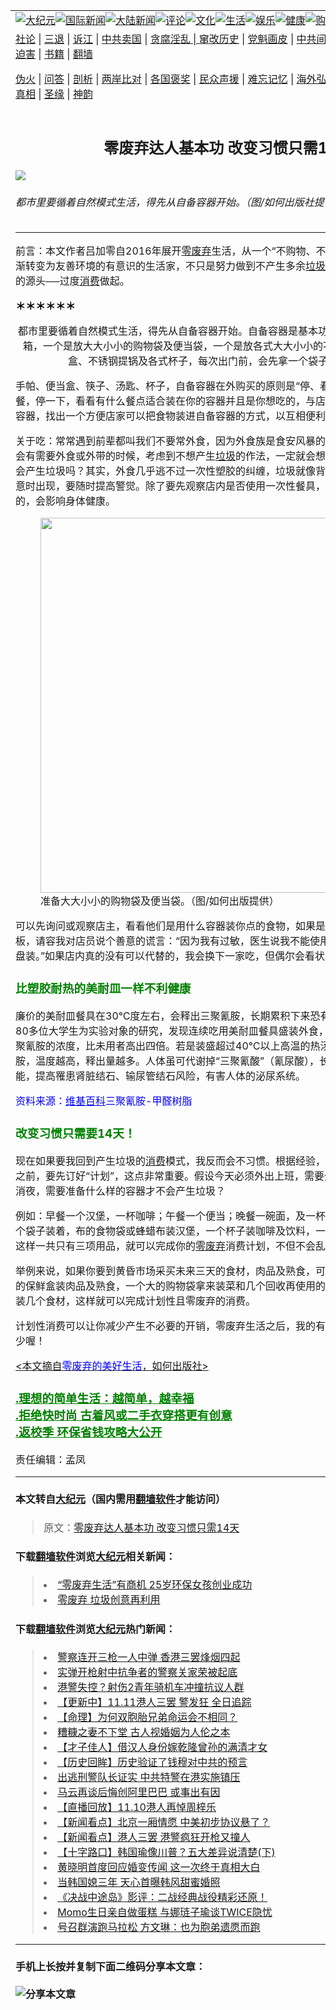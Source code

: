 <a name="1" id="1" target="_blank"></a><span id="1"></span>
<table border="0"><tr><td colspan="2" VALIGN=TOP><a href="https://github.com/gzhsl204/djy/blob/master/gb/nsc413.md#1"><img src="https://gitlab.com/szzdlab/www/raw/master/t/djy/1.jpg" title="大纪元"></a><a href="https://github.com/gzhsl204/djy/blob/master/gb/n24hr.md#1"><img src="https://gitlab.com/szzdlab/www/raw/master/t/djy/3.jpg" title="国际新闻"></a><a href="https://github.com/gzhsl204/djy/blob/master/gb/nsc413.md#1"><img src="https://gitlab.com/szzdlab/www/raw/master/t/djy/4.jpg" title="大陆新闻"></a><a href="https://github.com/gzhsl204/djy/blob/master/gb/news392.md#1"><img src="https://gitlab.com/szzdlab/www/raw/master/t/djy/5.jpg" title="评论"></a><a href="https://github.com/gzhsl204/djy/blob/master/gb/news2007.md#1"><img src="https://gitlab.com/szzdlab/www/raw/master/t/djy/6.jpg" title="文化"></a><a href="https://github.com/gzhsl204/djy/blob/master/gb/news2008.md#1"><img src="https://gitlab.com/szzdlab/www/raw/master/t/djy/7.jpg" title="生活"></a><a href="https://github.com/gzhsl204/djy/blob/master/gb/ncyule.md#1"><img src="https://gitlab.com/szzdlab/www/raw/master/t/djy/8.jpg" title="娱乐"></a><a href="https://github.com/gzhsl204/djy/blob/master/gb/nsc1002.md#1"><img src="https://gitlab.com/szzdlab/www/raw/master/t/djy/9.jpg" title="健康"><a href="https://www.youlucky.com"><img src="https://gitlab.com/szzdlab/www/raw/master/t/djy/10.jpg" title="购物"></a><a href="https://www.supportepoch.org/donation?utm_medium=epochtimes&utm_source=referral&utm_campaign=donate_button_djyhomepage"><img src="https://gitlab.com/szzdlab/www/raw/master/t/djy/12.jpg" title="捐款"></a></td></tr>
<tr><td colspan="2" VALIGN=TOP><a target="_blank" href="https://github.com/gzhsl204/djy/blob/master/gb/9p.md#1">社论</a> | <a target="_blank" href="https://github.com/gzhsl204/djy/blob/master/gb/nf5657.md#1">三退</a> | <a target="_blank" href="https://github.com/gzhsl204/djy/blob/master/gb/nf6123.md#1">诉江</a> | <a target="_blank" href="https://github.com/gzhsl204/djy/blob/master/gb/nf1176117.md#1">中共卖国</a> | <a target="_blank" href="https://github.com/gzhsl204/djy/blob/master/gb/nf5773.md#1">贪腐淫乱 | <a target="_blank" href="https://github.com/gzhsl204/djy/blob/master/gb/nf1176115.md#1">窜改历史</a> | <a target="_blank" href="https://github.com/gzhsl204/djy/blob/master/gb/nf1176107.md#1">党魁画皮</a> | <a target="_blank" href="https://github.com/gzhsl204/djy/blob/master/gb/nf1320400.md#1">中共间谍</a> | <a target="_blank" href="https://github.com/gzhsl204/djy/blob/master/gb/nf1176114.md#1">破坏传统</a> | <a target="_blank" href="https://github.com/gzhsl204/djy/blob/master/gb/nf5287.md#1">恶贯满盈</a> | <a target="_blank" href="https://github.com/gzhsl204/djy/blob/master/gb/ncid278.md#1">人权</a> | <a target="_blank" href="https://github.com/gzhsl204/djy/blob/master/gb/nf1176111.md#1">迫害</a> | <a target="_blank" href="https://github.com/gzhsl204/djy/blob/master/gb/nf1235328.md#1">书籍</a> | <a target="_blank" href="https://github.com/gzhsl204/www/blob/master/README.md?zsrh#1">翻墙</a></p><p><a target="_blank" href="https://github.com/gzhsl204/djy/blob/master/gb/nf5562.md#1">伪火</a> | <a target="_blank" href="https://github.com/gzhsl204/djy/blob/master/gb/nf4378.md#1">问答</a> | <a target="_blank" href="https://github.com/gzhsl204/djy/blob/master/gb/nf5792.md#1">剖析</a> | <a target="_blank" href="https://github.com/gzhsl204/djy/blob/master/gb/nf5735.md#1">两岸比对</a> | <a target="_blank" href="https://github.com/gzhsl204/djy/blob/master/gb/nf6119.md#1">各国褒奖</a> | <a target="_blank" href="https://github.com/gzhsl204/djy/blob/master/gb/nf6120.md#1">民众声援</a> | <a target="_blank" href="https://github.com/gzhsl204/djy/blob/master/gb/nf1188594.md#1">难忘记忆</a> | <a target="_blank" href="https://github.com/gzhsl204/djy/blob/master/gb/nf3180.md#1">海外弘传</a> | <a target="_blank" href="https://github.com/gzhsl204/djy/blob/master/gb/nf5410.md#1">万人上访</a> | <a target="_blank" href="https://github.com/gzhsl204/ntdtv/blob/master/gb/prog1530_1.md#1">和平抗议</a> | <a target="_blank" href="https://github.com/gzhsl204/djy/blob/master/gb/nf4386.md#1">支持</a> | <a target="_blank" href="https://github.com/gzhsl204/djy/blob/master/gb/nf4389.md#1">真相</a> | <a target="_blank" href="https://github.com/gzhsl204/djy/blob/master/gb/nf5790.md#1">圣缘</a> | <a target="_blank" href="https://github.com/gzhsl204/djy/blob/master/gb/nf4786.md#1">神韵</a></td></tr>
<tr><td VALIGN=TOP width="626"><h2 align=center>零废弃达人基本功 改变习惯只需14天</h2>
<img src="http://i.epochtimes.com/assets/uploads/2019/11/20191111_shouhuhsu_shutterstock_1371116111_02-600x400.jpg" />
<h6>都市里要循着自然模式生活，得先从自备容器开始。（图/如何出版社提供）
</h6>
<hr>
<p>前言：本文作者吕加零自2016年展开<a href="https://github.com/gzhsl204/djy/blob/master/gb/tag/%E9%9B%B6%E5%BA%9F%E5%BC%83.md">零废弃</a>生活，从一个“不购物、不囤积就会死”的购物狂，渐渐转变为友善环境的有意识的生活家，不只是努力做到不产生多余<a href="https://github.com/gzhsl204/djy/blob/master/gb/tag/%E5%9E%83%E5%9C%BE.md">垃圾</a>，更鼓励众人从拒绝垃圾的源头──过度<a href="https://github.com/gzhsl204/djy/blob/master/gb/tag/%E6%B6%88%E8%B4%B9.md">消费</a>做起。</p>
<p><span style="color: #000000;"><strong>＊＊＊＊＊＊</strong></span></p>
<p style="text-align: center;">都市里要循着自然模式生活，得先从自备容器开始。自备容器是基本功，像我们家会有两个收纳箱，一个是放大大小小的购物袋及便当袋，一个是放各式大大小小的不锈钢便当盒、玻璃保鲜盒、不锈钢提锅及各式杯子，每次出门前，会先拿一个袋子装好再出门。</p>
<p>手帕、便当盒、筷子、汤匙、杯子，自备容器在外购买的原则是“停、看、听”，先不要急着点餐，停一下，看看有什么餐点适合装在你的容器并且是你想吃的，与店家沟通是否可以装在你的容器，找出一个方便店家可以把食物装进自备容器的方式，以互相便利为主的方法进行购买。</p>
<p>关于吃：常常遇到前辈都叫我们不要常外食，因为外食族是食安风暴的最大受害者，但偶尔还是会有需要外食或外带的时候，考虑到不想产生<a href="https://github.com/gzhsl204/djy/blob/master/gb/tag/%E5%9E%83%E5%9C%BE.md">垃圾</a>的作法，一定就会想到内用，但内用就一定不会产生垃圾吗？其实，外食几乎逃不过一次性塑胶的纠缠，垃圾就像背后灵，很快的会在你没注意时出现，要随时提高警觉。除了要先观察店内是否使用一次性餐具，美耐皿餐具也是必须注意的，会影响身体健康。</p>
<figure id="attachment_11647931" style="width: 600px" class="wp-caption aligncenter"><a href="http://i.epochtimes.com/assets/uploads/2019/11/20191111_shouhuihsu_shutterstock_1457080925_01.jpg"><img class="size-large wp-image-11647931" src="http://i.epochtimes.com/assets/uploads/2019/11/20191111_shouhuihsu_shutterstock_1457080925_01-600x895.jpg" alt="" width="600" b="895" /></a><figcaption class="wp-caption-text">准备大大小小的购物袋及便当袋。（图/如何出版提供）</figcaption></figure>
<p>可以先询问或观察店主，看看他们是用什么容器装你点的食物，如果是用美耐皿，为了不得罪老板，请容我对店员说个善意的谎言：“因为我有过敏，医生说我不能使用这样的餐具，请帮我用瓷盘装。”如果店内真的没有可以代替的，我会换下一家吃，但偶尔会看状况，不过度勉强。</p>
<h3><span style="color: #008000;"><strong>比塑胶耐热的美耐皿一样不利健康</strong></span></h3>
<p>廉价的美耐皿餐具在30℃度左右，会释出三聚氰胺，长期累积下来恐有伤肾疑虑。曾经有个以80多位大学生为实验对象的研究，发现连续吃用美耐皿餐具盛装外食，三日后，尿液中检测出三聚氰胺的浓度，比未用者高出四倍。若是装盛超过40℃以上高温的热汤，就会释出微量的三聚氰胺，温度越高，释出量越多。人体虽可代谢掉“三聚氰酸”（氰尿酸），长期暴露下，会降低肾脏功能，提高罹患肾脏结石、输尿管结石风险，有害人体的泌尿系统。</p>
<p><span style="color: #0000ff;">资料来源：<a style="color: #0000ff;" href="https://zh.wikipedia.org/wiki/" target="_blank" rel="noopener noreferrer">维基百科</a>三聚氰胺-甲醛树脂</span></p>
<h3><span style="color: #008000;"><strong>改变习惯只需要</strong><strong>14</strong><strong>天！</strong></span></h3>
<p>现在如果要我回到产生垃圾的<a href="https://github.com/gzhsl204/djy/blob/master/gb/tag/%E6%B6%88%E8%B4%B9.md">消费</a>模式，我反而会不习惯。根据经验，我想告诉大家，养成习惯之前，要先订好“计划”，这点非常重要。假设今天必须外出上班，需要外食，从早餐开始到晚餐消夜，需要准备什么样的容器才不会产生垃圾？</p>
<p>例如：早餐一个汉堡，一杯咖啡；午餐一个便当；晚餐一碗面，及一杯饮料。那就只需准备：一个袋子装着，布的食物袋或蜂蜡布装汉堡，一个杯子装咖啡及饮料，一个便当盒装午餐及晚餐。这样一共只有三项用品，就可以完成你的<a href="https://github.com/gzhsl204/djy/blob/master/gb/tag/%E9%9B%B6%E5%BA%9F%E5%BC%83.md">零废弃</a>消费计划，不但不会乱了阵脚，而且很简单。</p>
<p>举例来说，如果你要到黄昏市场采买未来三天的食材，肉品及熟食，可以先准备二到四个PP材质的保鲜盒装肉品及熟食，一个大的购物袋拿来装菜和几个回收再使用的塑胶袋，可分别再利用盛装几个食材，这样就可以完成计划性且零废弃的消费。</p>
<p>计划性消费可以让你减少产生不必要的开销，零废弃生活之后，我的有意识消费真的让我省下不少喔！</p>
<p><a href="https://www.books.com.tw/products/0010837338" target="_blank" rel="noopener noreferrer">&lt;本文摘自<span style="color: #0000ff;">零废弃的美好生活</span>，如何出版社&gt;</a></p>
<h3><span style="color: #008000;"><a style="color: #008000;" href="https://github.com/gzhsl204/djy/blob/master/gb/18/7/25/n10589826.md" target="_blank" rel="noopener noreferrer">.理想的简单生活：越简单，越幸福</a></span><br />
<span style="color: #008000;"> <a style="color: #008000;" href="https://github.com/gzhsl204/djy/blob/master/gb/19/1/22/n10994042.md" target="_blank" rel="noopener noreferrer">.拒绝快时尚 古着风或二手衣穿搭更有创意</a></span><br />
<span style="color: #008000;"> <a style="color: #008000;" href="https://github.com/gzhsl204/djy/blob/master/gb/18/8/21/n10656276.md" target="_blank" rel="noopener noreferrer">.返校季 环保省钱攻略大公开</a></span></h3>
<p>责任编辑：孟凤</p>

<hr>

#### 本文转自<a href="http://www.epochtimes.com">大纪元</a>（国内需用<a href="https://git.io/JesJV">翻墙软件</a>才能访问）
> 原文：<a href="http://www.epochtimes.com/gb/19/11/11/n11647610.htm">零废弃达人基本功 改变习惯只需14天</a>


#### 下载<a href="https://git.io/JesJV">翻墙软件</a>浏览<a href="http://www.epochtimes.com">大纪元</a>相关新闻：
> <li><a href="http://www.epochtimes.com/gb/16/9/23/n8328813.htm">“零废弃生活”有商机 25岁环保女孩创业成功</a></li>
> <li><a href="http://www.epochtimes.com/gb/11/12/16/n3459621.htm">零废弃 垃圾创意再利用</a></li>

#### 下载<a href="https://git.io/JesJV">翻墙软件</a>浏览<a href="http://www.epochtimes.com">大纪元</a>热门新闻：
> <li><a href="http://www.epochtimes.com/gb/19/11/11/n11646485.htm">警察连开三枪一人中弹 香港三罢烽烟四起</a></li>
> <li><a href="http://www.epochtimes.com/gb/19/11/11/n11647497.htm">实弹开枪射中抗争者的警察关家荣被起底</a></li>
> <li><a href="http://www.epochtimes.com/gb/19/11/11/n11646729.htm">港警失控？射伤2青年骑机车冲撞抗议人群</a></li>
> <li><a href="http://www.epochtimes.com/gb/19/11/11/n11647055.htm">【更新中】11.11港人三罢 警发狂 全日追踪</a></li>
> <li><a href="http://www.epochtimes.com/gb/19/10/21/n11602738.htm">【命理】为何双胞胎兄弟命运会不相同？</a></li>
> <li><a href="http://www.epochtimes.com/gb/15/4/21/n4416242.htm">糟糠之妻不下堂 古人视婚姻为人伦之本</a></li>
> <li><a href="http://www.epochtimes.com/gb/19/10/31/n11625562.htm">【才子佳人】借汉人身份嫁乾隆曾孙的满清才女</a></li>
> <li><a href="http://www.epochtimes.com/gb/19/10/30/n11623041.htm">【历史回眸】历史验证了钱穆对中共的预言</a></li>
> <li><a href="http://www.epochtimes.com/gb/19/11/10/n11646181.htm">出逃刑警队长证实 中共特警在港实施镇压</a></li>
> <li><a href="http://www.epochtimes.com/gb/19/11/10/n11645886.htm">马云再谈后悔创阿里巴巴 或事出有因</a></li>
> <li><a href="http://www.epochtimes.com/gb/19/11/8/n11641005.htm">【直播回放】11.10港人再悼周梓乐</a></li>
> <li><a href="http://www.epochtimes.com/gb/19/11/8/n11642658.htm">【新闻看点】北京一厢情愿 中美初步协议悬了？</a></li>
> <li><a href="http://www.epochtimes.com/gb/19/11/11/n11648791.htm">【新闻看点】港人三罢 港警疯狂开枪又撞人</a></li>
> <li><a href="http://www.epochtimes.com/gb/19/11/11/n11646672.htm">【十字路口】韩国瑜像川普？五大差异说清楚(下)</a></li>
> <li><a href="http://www.epochtimes.com/gb/19/11/10/n11646097.htm">黄晓明首度回应婚变传闻 这一次终于真相大白</a></li>
> <li><a href="http://www.epochtimes.com/gb/19/11/10/n11645023.htm">当韩国媳三年 天心首曝韩风甜蜜婚照</a></li>
> <li><a href="http://www.epochtimes.com/gb/19/11/9/n11644225.htm">《决战中途岛》影评：二战经典战役精彩还原！</a></li>
> <li><a href="http://www.epochtimes.com/gb/19/11/9/n11644322.htm">Momo生日亲自做蛋糕 与娜琏子瑜谈TWICE隐忧</a></li>
> <li><a href="http://www.epochtimes.com/gb/19/11/10/n11645222.htm">号召群演跑马拉松 方文琳：也为胞弟遗愿而跑</a></li>
<hr>

#### 手机上长按并复制下面二维码分享本文章：<br><br><img src="http://d1p1.ip.zn2.us/v.php?action=qrcode&url=https://github.com/gzhsl204/djy/blob/master/gb/19/11/11/n11647610.md%231" title="分享本文章"></td><td VALIGN=TOP><a href="https://github.com/gzhsl204/djy/blob/master/gb/16/1/21/n4622075.md?dfh#1" target="_blank"><img src="https://gitlab.com/szzdlab/djy/raw/master/gb/300/wei-f1.jpg" title="中共的伪火骗局"  alt="中共的伪火骗局"></a><br><a href="https://github.com/gzhsl204/www/blob/master/README.md?dfh#9" target="_blank"><img src="https://gitlab.com/szzdlab/djy/raw/master/gb/300/yong-h.jpg" title="永恒的见证"  alt="永恒的见证"></a><br><a href="https://github.com/gzhsl204/djy/blob/master/gb/13/9/29/n3974789.md?dfh#1" target="_blank"><img src="https://gitlab.com/szzdlab/djy/raw/master/gb/300/shang-lnz.jpg" title="善良女子被中共投男牢"  alt="善良女子被中共投男牢"></a><br><a href="https://github.com/gzhsl204/djy/blob/master/gb/16/3/16/n4663449.md?dfh#1" target="_blank"><img src="https://gitlab.com/szzdlab/djy/raw/master/gb/300/huo-z3.jpg" title="警卫目击活摘器官"  alt="警卫目击活摘器官"></a><br><a href="https://github.com/gzhsl204/djy/blob/master/gb/16/8/7/n8177641.md?dfh#1" target="_blank"><img src="https://gitlab.com/szzdlab/djy/raw/master/gb/300/huo-z4.jpg" title="证人描述活摘恐怖"  alt="证人描述活摘恐怖"></a><br><a href="https://github.com/gzhsl204/djy/blob/master/gb/10/4/19/n2881569.md?dfh#1" target="_blank"><img src="https://gitlab.com/szzdlab/djy/raw/master/gb/300/huo-z1.jpg" title="揭开活摘器官黑幕"  alt="揭开活摘器官黑幕"></a><br><a href="https://github.com/gzhsl204/djy/blob/master/gb/10/11/7/n3077476.md?dfh#1" target="_blank"><img src="https://gitlab.com/szzdlab/djy/raw/master/gb/300/ma-ks.jpg" title="马克思的成魔之路"  alt="马克思的成魔之路"></a><br><a href="https://github.com/gzhsl204/djy/blob/master/gb/14/6/9/n4173977.md?dfh#1" target="_blank"><img src="https://gitlab.com/szzdlab/djy/raw/master/gb/300/chang-zs.jpg" title="藏字石 蕴天机"  alt="藏字石 蕴天机"></a><br><a href="https://github.com/gzhsl204/djy/blob/master/gb/18/5/10/n10381511.md?dfh#1" target="_blank"><img src="https://gitlab.com/szzdlab/djy/raw/master/gb/300/st1.jpg" title="关注3亿人三退"  alt="关注3亿人三退"></a><br><a href="https://github.com/gzhsl204/djy/blob/master/gb/18/3/21/n10237682.md?dfh#1" target="_blank"><img src="https://gitlab.com/szzdlab/djy/raw/master/gb/300/jie-t.jpg" title="解体中共复兴中华"  alt="解体中共复兴中华"></a><br><a href="https://github.com/gzhsl204/djy/blob/master/gb/9/2/9/n2422991.md?dfh#1" target="_blank"><img src="https://gitlab.com/szzdlab/djy/raw/master/gb/300/gao-zs.jpg" title="中共迫害良心律师"  alt="中共迫害良心律师"></a><br><a href="https://github.com/gzhsl204/djy/blob/master/gb/18/12/9/n10900044.md?dfh#1" target="_blank"><img src="https://gitlab.com/szzdlab/djy/raw/master/gb/300/sj1.jpg" title="303万人举报江泽民"  alt="303万人举报江泽民"></a><br><a href="https://github.com/gzhsl204/djy/blob/master/gb/18/8/28/n10672014.md?dfh#1" target="_blank"><img src="https://gitlab.com/szzdlab/djy/raw/master/gb/300/sj2.jpg" title="这些官员为何起诉江泽民"  alt="这些官员为何起诉江泽民"></a><br><a href="https://github.com/gzhsl204/djy/blob/master/gb/8/12/18/n2367165.md?dfh#1" target="_blank"><img src="https://gitlab.com/szzdlab/djy/raw/master/gb/300/liangan.jpg" title="海峡两岸的强烈对比"  alt="海峡两岸的强烈对比"></a><br><a href="https://github.com/gzhsl204/djy/blob/master/gb/15/5/5/n4427238.md?dfh#1" target="_blank"><img src="https://gitlab.com/szzdlab/djy/raw/master/gb/300/jia-ndzl.jpg" title="加拿大总理的贺信"  alt="加拿大总理的贺信"></a><br><a href="https://github.com/gzhsl204/djy/blob/master/gb/11/6/17/n3289382.md?dfh#1" target="_blank"><img src="https://gitlab.com/szzdlab/djy/raw/master/gb/300/xiao-wd.jpg" title="探寻真相兼听则明"  alt="探寻真相兼听则明"></a><br><a href="https://github.com/gzhsl204/djy/blob/master/gb/18/10/27/n10812623.md?dfh#1" target="_blank"><img src="https://gitlab.com/szzdlab/djy/raw/master/gb/300/yindu.jpg" title="印度媒体报道东方"  alt="印度媒体报道东方"></a><br><a href="https://github.com/gzhsl204/djy/blob/master/gb/18/6/9/n10469652.md?dfh#1" target="_blank"><img src="https://gitlab.com/szzdlab/djy/raw/master/gb/300/xie-j.jpg" title="不一样的海外校园"  alt="不一样的海外校园"></a><br><a href="https://github.com/gzhsl204/djy/blob/master/gb/7/4/5/n1669415.md?dfh#1" target="_blank"><img src="https://gitlab.com/szzdlab/djy/raw/master/gb/300/li-up.jpg" title="从大师到徒弟的传奇"  alt="从大师到徒弟的传奇"></a><br><a href="https://github.com/gzhsl204/djy/blob/master/gb/17/5/26/n9191512.md?dfh#1" target="_blank"><img src="https://gitlab.com/szzdlab/djy/raw/master/gb/300/zfl2.jpg" title="亿万人与东方一本奇书"  alt="亿万人与东方一本奇书"></a><br><a href="https://github.com/gzhsl204/djy/blob/master/gb/13/11/27/n4020290.md?dfh#1" target="_blank"><img src="https://gitlab.com/szzdlab/djy/raw/master/gb/300/zhen-h.jpg" title="大陆见不到的震撼场面"  alt="大陆见不到的震撼场面"></a><br><a href="https://github.com/gzhsl204/djy/blob/master/gb/15/7/17/n4482910.md?dfh#1" target="_blank"><img src="https://gitlab.com/szzdlab/djy/raw/master/gb/300/dalu-sk.jpg" title="人心向善 大陆当初盛况"  alt="人心向善 大陆当初盛况"></a><br><a href="https://github.com/gzhsl204/djy/blob/master/gb/9/10/15/n2689419.md?dfh#1" target="_blank"><img src="https://gitlab.com/szzdlab/djy/raw/master/gb/300/zfl1.jpg" title="追寻真理 这书讲什么"  alt="追寻真理 这书讲什么"></a><br><a href="https://github.com/gzhsl204/www/blob/master/README.md?dfh#1" target="_blank"><img src="https://gitlab.com/szzdlab/djy/raw/master/gb/300/fq1.jpg" title="下载免费翻墙软件"  alt="下载免费翻墙软件"></a><br></td></tr></table>
